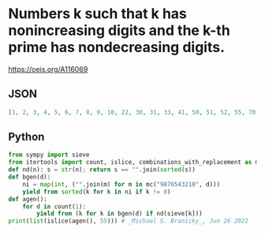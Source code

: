 # Numbers k such that k has nonincreasing digits and the k\-th prime has nondecreasing digits\.
https://oeis.org/A116069
## JSON
```JSON
[1, 2, 3, 4, 5, 6, 7, 8, 9, 10, 22, 30, 31, 33, 41, 50, 51, 52, 55, 70, 72, 73, 75, 77, 87, 88, 91, 92, 95, 200, 222, 332, 333, 430, 633, 644, 654, 733, 861, 862, 872, 887, 986, 6666, 7655, 7662, 86540, 86543, 86550, 86552, 86553, 86621, 86622, 86630, 86631]
```
## Python
```Python
from sympy import sieve
from itertools import count, islice, combinations_with_replacement as mc
def nd(n): s = str(n); return s == "".join(sorted(s))
def bgen(d):
    ni = map(int, ("".join(m) for m in mc("9876543210", d)))
    yield from sorted(k for k in ni if k != 0)
def agen():
    for d in count(1):
        yield from (k for k in bgen(d) if nd(sieve[k]))
print(list(islice(agen(), 55))) # _Michael S. Branicky_, Jun 26 2022
```
